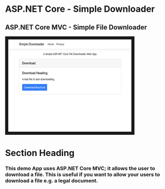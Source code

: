 # ASP.NET Core - Simple Downloader

## ASP.NET Core MVC - Simple File Downloader

<!-- Home Page : https://site.com/ -->
 

<p><img src="./docs/images/Home.png"
alt="ASP.NET Core MVC - Simple Stripe eShop Demo" width="400" height="300" border="10" /></p>

# Section Heading
<!-- | Sub-heading Title        | Sub-heading Items          |
| ------------- |:-------------:|
| A demo link |https://some-site.com/  |
| None link text |
| -->

### This demo App uses ASP.NET Core MVC; it allows the user to download a file.  This is useful if you want to allow your users to download a file e.g. a legal document.


